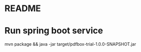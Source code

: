 # README #

# Run spring boot service
mvn package && java -jar target/pdfbox-trial-1.0.0-SNAPSHOT.jar
